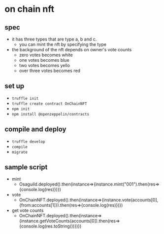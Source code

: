 # on chain nft

## spec
- it has three types that are type a, b and c.
  - you can mint the nft by specifying the type
- the background of the nft depends on owner's vote counts
  - zero votes becomes white
  - one votes becomes blue
  - two votes becomes yello
  - over three votes becomes red

## set up
- `truffle init`
- `truffle create contract OnChainNFT`
- `npm init`
- `npm install @openzeppelin/contracts`

## compile and deploy
- `truffle develop`
- `compile`
- `migrate`

## sample script
- mint
  - Osaguild.deployed().then(instance=>{instance.mint("001").then(res=>{console.log(res)})})
- vote
  - OnChainNFT.deployed().then(instance=>{instance.vote(accounts[0],{from:accounts[1]}).then(res=>{console.log(res)})})
- get vote counts
  - OnChainNFT.deployed().then(instance=>{instance.getVoteCounts(accounts[0]).then(res=>{console.log(res.toString())})})